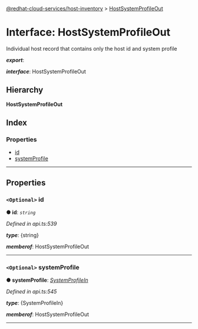 [@redhat-cloud-services/host-inventory](../README.md) > [HostSystemProfileOut](../interfaces/hostsystemprofileout.md)

# Interface: HostSystemProfileOut

Individual host record that contains only the host id and system profile

*__export__*: 

*__interface__*: HostSystemProfileOut

## Hierarchy

**HostSystemProfileOut**

## Index

### Properties

* [id](hostsystemprofileout.md#id)
* [systemProfile](hostsystemprofileout.md#systemprofile)

---

## Properties

<a id="id"></a>

### `<Optional>` id

**● id**: *`string`*

*Defined in api.ts:539*

*__type__*: {string}

*__memberof__*: HostSystemProfileOut

___
<a id="systemprofile"></a>

### `<Optional>` systemProfile

**● systemProfile**: *[SystemProfileIn](systemprofilein.md)*

*Defined in api.ts:545*

*__type__*: {SystemProfileIn}

*__memberof__*: HostSystemProfileOut

___

